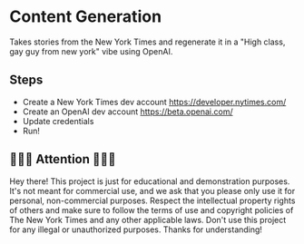 # Content Generation 
Takes stories from the New York Times and regenerate it in a "High class, gay guy from new york" vibe using OpenAI.

## Steps
- Create a New York Times dev account https://developer.nytimes.com/
- Create an OpenAI dev account https://beta.openai.com/
- Update credentials
- Run!

## 🧑🏽‍💻 Attention 🧑🏽‍💻
Hey there! This project is just for educational and demonstration purposes. It's not meant for commercial use, and we ask that you please only use it for personal, non-commercial purposes. Respect the intellectual property rights of others and make sure to follow the terms of use and copyright policies of The New York Times and any other applicable laws. Don't use this project for any illegal or unauthorized purposes. Thanks for understanding!